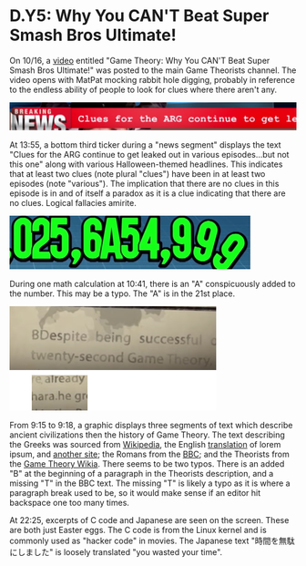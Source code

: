 # D.Y5: Why You CAN'T Beat Super Smash Bros Ultimate!

On 10/16, a [video](https://www.youtube.com/watch?v=R2a6fnYOHVU) entitled "Game Theory: Why You CAN'T Beat Super Smash Bros Ultimate!" was posted to the main Game Theorists channel.
The video opens with MatPat mocking rabbit hole digging, probably in reference to the endless ability of people to look for clues where there aren't any.

![Lower third ticker](.././assets/pre.d.y5.lower-third.png)

At 13:55, a bottom third ticker during a "news segment" displays the text "Clues for the ARG continue to get leaked out in various episodes...but not this one" along with various Halloween-themed headlines.
This indicates that at least two clues \(note plural "clues"\) have been in at least two episodes \(note "various"\).
The implication that there are no clues in this episode is in and of itself a paradox as it is a clue indicating that there are no clues.
Logical fallacies amirite.

![Number typo](.././assets/pre.d.y5.number-typo.png)

During one math calculation at 10:41, there is an "A" conspicuously added to the number.
This may be a typo.
The "A" is in the 21st place.

![Text typos](.././assets/pre.d.y5.text-typo.png)

From 9:15 to 9:18, a graphic displays three segments of text which describe ancient civilizations then the history of Game Theory.
The text describing the Greeks was sourced from [Wikipedia](https://en.wikipedia.org/w/index.php?title=Portal:Ancient_Greece&oldid=854549996),
the English [translation](https://en.wikipedia.org/wiki/Lorem_ipsum#Latin_source) of lorem ipsum,
and [another site](https://www.ancient-greece.org/history/olympia.html);
the Romans from the [BBC](http://www.bbc.co.uk/history/ancient/romans/overview_roman_01.shtml);
and the Theorists from the [Game Theory Wikia](https://matpat.wikia.com/wiki/The_Game_Theorists?oldid=19282).
There seems to be two typos.
There is an added "B" at the beginning of a paragraph in the Theorists description, and a missing "T" in the BBC text.
The missing "T" is likely a typo as it is where a paragraph break used to be, so it would make sense if an editor hit backspace one too many times.

At 22:25, excerpts of C code and Japanese are seen on the screen.
These are both just Easter eggs.
The C code is from the Linux kernel and is commonly used as "hacker code" in movies.
The Japanese text "時間を無駄にしました" is loosely translated "you wasted your time".
